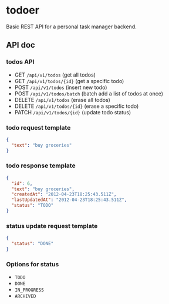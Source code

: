 # todoer
Basic REST API for a personal task manager backend.
## API doc
### todos API
- GET `/api/v1/todos` (get all todos)
- GET `/api/v1/todos/{id}` (get a specific todo)
- POST `/api/v1/todos` (insert new todo)
- POST `/api/v1/todos/batch` (batch add a list of todos at once)
- DELETE `/api/v1/todos` (erase all todos)
- DELETE `/api/v1/todos/{id}` (erase a specific todo)
- PATCH `/api/v1/todos/{id}` (update todo status)
### todo request template
```json
{
  "text": "buy groceries"
}
```
### todo response template
```json
{
  "id": 6,
  "text": "buy groceries",
  "createdAt": "2012-04-23T18:25:43.511Z",
  "lastUpdatedAt": "2012-04-23T18:25:43.511Z",
  "status": "TODO"
}
```
### status update request template
```json
{
  "status": "DONE"
}
```
### Options for status
- `TODO`
- `DONE`
- `IN_PROGRESS`
- `ARCHIVED`
